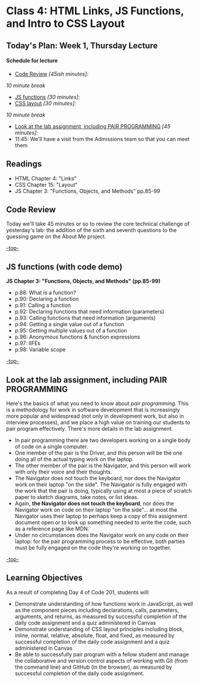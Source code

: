 # Class 4: HTML Links, JS Functions, and Intro to CSS Layout

<a id="top"></a>
## Today's Plan: Week 1, Thursday Lecture

#### Schedule for lecture

- [Code Review](#codereview) *[45ish minutes]:*

*10 minute break*

- [JS functions](#js) *[30 minutes]:*
- [CSS layout](#css) *[30 minutes]:*

*10 minute break*

- [Look at the lab assignment, including PAIR PROGRAMMING](#lab) *[45 minutes]:*
- 11:45: We'll have a visit from the Admissions team so that you can meet them

## Readings

- HTML Chapter 4: "Links"
- CSS Chapter 15: "Layout"
- JS Chapter 3: "Functions, Objects, and Methods" pp.85-99

<a id="codereview"></a>
## Code Review

Today we'll take 45 minutes or so to review the core technical challenge of yesterday's lab: the addition of the sixth and seventh questions to the guessing game on the About Me project.

[-top-](#top)

<a id="js"></a>
## JS functions (with code demo)

<a id="js-readings"></a>
**JS Chapter 3: "Functions, Objects, and Methods" (pp.85-99)**

- p.88: What is a function?
- p.90: Declaring a function
- p.91: Calling a function
- p.92: Declaring functions that need information (parameters)
- p.93: Calling functions that need information (arguments)
- p.94: Getting a single value out of a function
- p.95: Getting multiple values out of a function
- p.96: Anonymous functions & function expressions
- p.97: IIFEs
- p.98: Variable scope

[-top-](#top)

<a id="lab"></a>
## Look at the lab assignment, including PAIR PROGRAMMING

Here's the basics of what you need to know about *pair programming*. This is a methodology for work in software development that is increasingly more popular and widespread (not only in development work, but also in interview processes), and we place a high value on training our students to pair program effectively. There's more details in the lab assignment.

- In pair programming there are two developers working on a single body of code on a single computer.
- One member of the pair is the Driver, and this person will be the one doing all of the actual typing work on the laptop.
- The other member of the pair is the Navigator, and this person will work with only their voice and their thoughts.
- The Navigator does not touch the keyboard, nor does the Navigator work on their laptop "on the side". The Navigator is fully engaged with the work that the pair is doing, typically using at most a piece of scratch paper to sketch diagrams, take notes, or list ideas.
- Again, **the Navigator does not touch the keyboard**, nor does the Navigator work on code on their laptop "on the side"... at most the Navigator uses their laptop to perhaps keep a copy of this assignment document open or to look up something needed to write the code, such as a reference page like MDN.
- Under no circumstances does the Navigator work on any code on their laptop: for the pair programming process to be effective, both parties must be fully engaged on the code they're working on together.

[-top-](#top)

## Learning Objectives

As a result of completing Day 4 of Code 201, students will:

- Demonstrate understanding of how functions work in JavaScript, as well as the component pieces including declarations, calls, parameters, arguments, and returns, as measured by successful completion of the daily code assignment and a quiz administered in Canvas
- Demonstrate understanding of CSS layout principles including block, inline, normal, relative, absolute, float, and fixed, as measured by successful completion of the daily code assignment and a quiz administered in Canvas
- Be able to successfully pair program with a fellow student and manage the collaborative and version control aspects of working with Git (from the command line) and GitHub (in the browser), as measured by successful completion of the daily code assignment.
